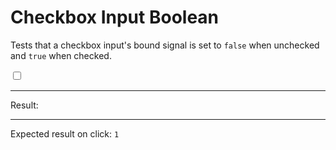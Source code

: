 # Checkbox Input Boolean

Tests that a checkbox input's bound signal is set to `false` when unchecked and `true` when checked.

<div>
  <input id="clickable" type="checkbox" data-bind-result /> 
  <span data-text="$result"></span>
  <hr />
  Result:
  <code id="result" data-text="$result === true ? 1 : ($result === false ? 0 : -1)"></code>
  <hr />
  Expected result on click: <code>1</code>
</div>